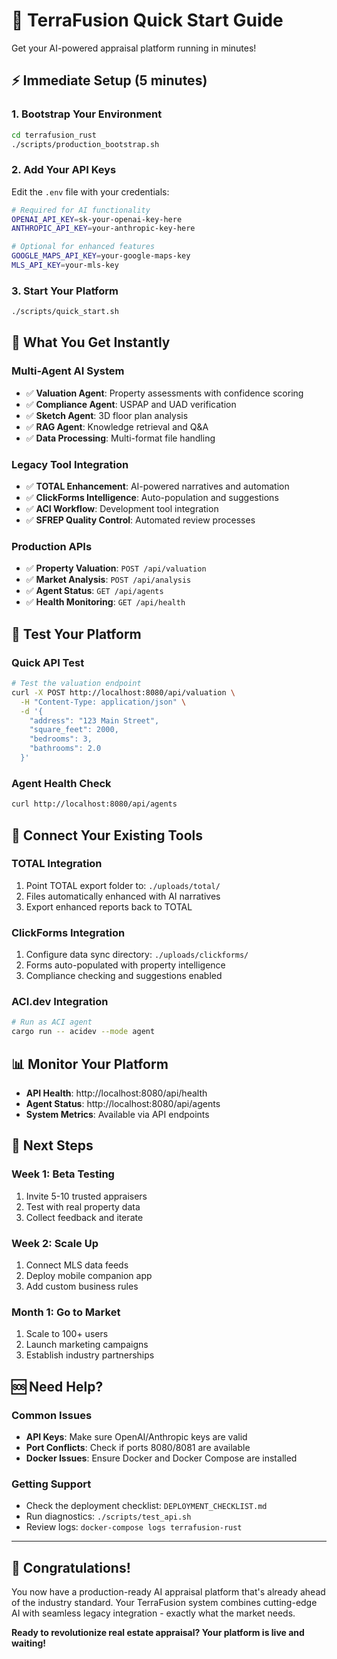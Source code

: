 # 🚀 TerraFusion Quick Start Guide

Get your AI-powered appraisal platform running in minutes!

## ⚡ Immediate Setup (5 minutes)

### 1. Bootstrap Your Environment
```bash
cd terrafusion_rust
./scripts/production_bootstrap.sh
```

### 2. Add Your API Keys
Edit the `.env` file with your credentials:
```bash
# Required for AI functionality
OPENAI_API_KEY=sk-your-openai-key-here
ANTHROPIC_API_KEY=your-anthropic-key-here

# Optional for enhanced features
GOOGLE_MAPS_API_KEY=your-google-maps-key
MLS_API_KEY=your-mls-key
```

### 3. Start Your Platform
```bash
./scripts/quick_start.sh
```

## 🎯 What You Get Instantly

### **Multi-Agent AI System**
- ✅ **Valuation Agent**: Property assessments with confidence scoring
- ✅ **Compliance Agent**: USPAP and UAD verification  
- ✅ **Sketch Agent**: 3D floor plan analysis
- ✅ **RAG Agent**: Knowledge retrieval and Q&A
- ✅ **Data Processing**: Multi-format file handling

### **Legacy Tool Integration**
- ✅ **TOTAL Enhancement**: AI-powered narratives and automation
- ✅ **ClickForms Intelligence**: Auto-population and suggestions
- ✅ **ACI Workflow**: Development tool integration
- ✅ **SFREP Quality Control**: Automated review processes

### **Production APIs**
- ✅ **Property Valuation**: `POST /api/valuation`
- ✅ **Market Analysis**: `POST /api/analysis`  
- ✅ **Agent Status**: `GET /api/agents`
- ✅ **Health Monitoring**: `GET /api/health`

## 🧪 Test Your Platform

### Quick API Test
```bash
# Test the valuation endpoint
curl -X POST http://localhost:8080/api/valuation \
  -H "Content-Type: application/json" \
  -d '{
    "address": "123 Main Street",
    "square_feet": 2000,
    "bedrooms": 3,
    "bathrooms": 2.0
  }'
```

### Agent Health Check
```bash
curl http://localhost:8080/api/agents
```

## 🔌 Connect Your Existing Tools

### TOTAL Integration
1. Point TOTAL export folder to: `./uploads/total/`
2. Files automatically enhanced with AI narratives
3. Export enhanced reports back to TOTAL

### ClickForms Integration
1. Configure data sync directory: `./uploads/clickforms/`
2. Forms auto-populated with property intelligence
3. Compliance checking and suggestions enabled

### ACI.dev Integration
```bash
# Run as ACI agent
cargo run -- acidev --mode agent
```

## 📊 Monitor Your Platform

- **API Health**: http://localhost:8080/api/health
- **Agent Status**: http://localhost:8080/api/agents
- **System Metrics**: Available via API endpoints

## 🚀 Next Steps

### Week 1: Beta Testing
1. Invite 5-10 trusted appraisers
2. Test with real property data
3. Collect feedback and iterate

### Week 2: Scale Up
1. Connect MLS data feeds
2. Deploy mobile companion app
3. Add custom business rules

### Month 1: Go to Market
1. Scale to 100+ users
2. Launch marketing campaigns
3. Establish industry partnerships

## 🆘 Need Help?

### Common Issues
- **API Keys**: Make sure OpenAI/Anthropic keys are valid
- **Port Conflicts**: Check if ports 8080/8081 are available
- **Docker Issues**: Ensure Docker and Docker Compose are installed

### Getting Support
- Check the deployment checklist: `DEPLOYMENT_CHECKLIST.md`
- Run diagnostics: `./scripts/test_api.sh`
- Review logs: `docker-compose logs terrafusion-rust`

---

## 🎉 Congratulations!

You now have a production-ready AI appraisal platform that's already ahead of the industry standard. Your TerraFusion system combines cutting-edge AI with seamless legacy integration - exactly what the market needs.

**Ready to revolutionize real estate appraisal? Your platform is live and waiting!**